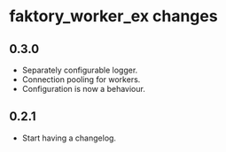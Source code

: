 # faktory_worker_ex changes

0.3.0
-----------
* Separately configurable logger.
* Connection pooling for workers.
* Configuration is now a behaviour.

0.2.1
-----------
* Start having a changelog.
